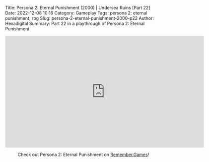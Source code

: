 Title: Persona 2: Eternal Punishment (2000) | Undersea Ruins [Part 22]
Date: 2022-12-08 10:16
Category: Gameplay
Tags: persona 2: eternal punishment,  rpg
Slug: persona-2-eternal-punishment-2000-p22
Author: Hexadigital
Summary: Part 22 in a playthrough of Persona 2: Eternal Punishment.

<center><iframe src="https://www.youtube.com/embed/T8FTXtVtCcI?feature=oembed" allow="accelerometer; autoplay; encrypted-media; gyroscope; picture-in-picture" width="640" height="360" frameborder="0"></iframe>

Check out Persona 2: Eternal Punishment on [Remember.Games](https://remember.games/game/4628/persona-2-eternal-punishment/)!</center>